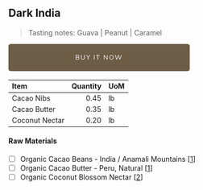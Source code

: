 ## Dark India
> Tasting notes: Guava | Peanut | Caramel 

[![Buy Now](/assets/images/buy-now.png "Buy Now")](https://shop.osocra.com/products/22021315)

| Item | Quantity | UoM  |
| :---     | ---:    | :--- |
| Cacao Nibs  | 0.45    | lb    |
| Cacao Butter   | 0.35    | lb    |
| Coconut Nectar   | 0.20      | lb      |

#### Raw Materials
- [ ] Organic Cacao Beans -  India / Anamali Mountains [[1](/vendors/1)]
- [ ] Organic Cacao Butter - Peru, Natural [[1](/vendors/1)]
- [ ] Organic Coconut Blossom Nectar [[2](/vendors/2)]
